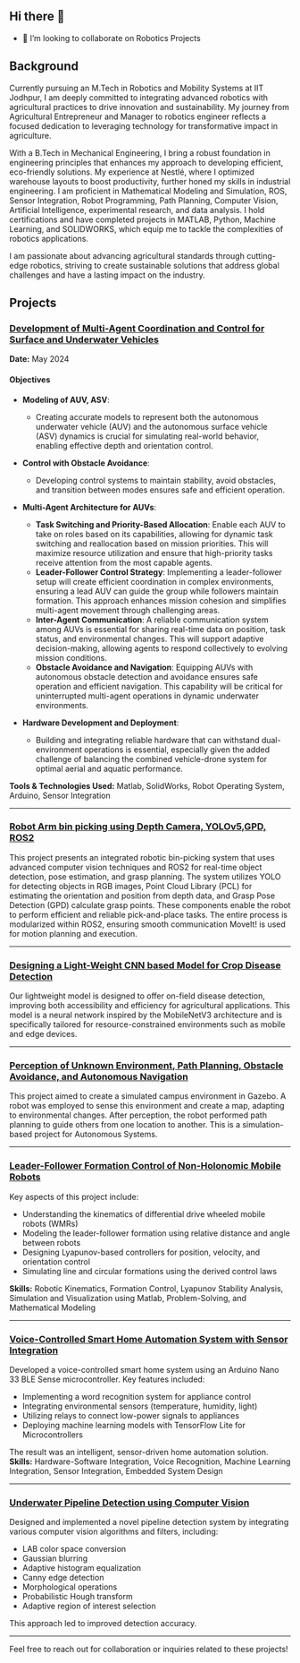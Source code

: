 ## Hi there 👋

<!--
**ArashdeepSinghMaan/ArashdeepSinghMaan** is a ✨ _special_ ✨ repository because its `README.md` (this file) appears on your GitHub profile.

Here are some ideas to get you started:

- 🔭 I’m currently working on ...
- 🌱 I’m currently learning ...

- 🤔 I’m looking for help with ...
- 💬 Ask me about ...
- 📫 How to reach me: ...
- 😄 Pronouns: ...
- ⚡ Fun fact: ...
-  Skills
-->
- 👯 I’m looking to collaborate on  Robotics Projects

## Background
Currently pursuing an M.Tech in Robotics and Mobility Systems at IIT Jodhpur, I am deeply committed to integrating advanced robotics with agricultural practices to drive innovation and sustainability. My journey from Agricultural Entrepreneur and Manager to robotics engineer reflects a focused dedication to leveraging technology for transformative impact in agriculture.

With a B.Tech in Mechanical Engineering, I bring a robust foundation in engineering principles that enhances my approach to developing efficient, eco-friendly solutions. My experience at Nestlé, where I optimized warehouse layouts to boost productivity, further honed my skills in industrial engineering. I am proficient in Mathematical Modeling and Simulation, ROS, Sensor Integration, Robot Programming, Path Planning, Computer Vision, Artificial Intelligence, experimental research, and data analysis. I hold certifications and have completed projects in MATLAB, Python, Machine Learning, and SOLIDWORKS, which equip me to tackle the complexities of robotics applications.

I am passionate about advancing agricultural standards through cutting-edge robotics, striving to create sustainable solutions that address global challenges and have a lasting impact on the industry.

## Projects

### [Development of Multi-Agent Coordination and Control for Surface and Underwater Vehicles](https://github.com/ArashdeepSinghMaan/Development-of-Multi-Agent-Coordination-and-Control-for-Surface-and-Underwater-Vehicles)
**Date:** May 2024  
#### Objectives

- **Modeling of AUV, ASV**: 
    - Creating accurate models to represent both the autonomous underwater vehicle (AUV) and the autonomous surface vehicle (ASV) dynamics is crucial for simulating real-world behavior, enabling effective depth and orientation control.

- **Control with Obstacle Avoidance**: 
    - Developing control systems to maintain stability, avoid obstacles, and transition between modes ensures safe and efficient operation.

- **Multi-Agent Architecture for AUVs**:
    - **Task Switching and Priority-Based Allocation**: Enable each AUV to take on roles based on its capabilities, allowing for dynamic task switching and reallocation based on mission priorities. This will maximize resource utilization and ensure that high-priority tasks receive attention from the most capable agents.
    - **Leader-Follower Control Strategy**: Implementing a leader-follower setup will create efficient coordination in complex environments, ensuring a lead AUV can guide the group while followers maintain formation. This approach enhances mission cohesion and simplifies multi-agent movement through challenging areas.
    - **Inter-Agent Communication**: A reliable communication system among AUVs is essential for sharing real-time data on position, task status, and environmental changes. This will support adaptive decision-making, allowing agents to respond collectively to evolving mission conditions.
    - **Obstacle Avoidance and Navigation**: Equipping AUVs with autonomous obstacle detection and avoidance ensures safe operation and efficient navigation. This capability will be critical for uninterrupted multi-agent operations in dynamic underwater environments.

- **Hardware Development and Deployment**: 
    - Building and integrating reliable hardware that can withstand dual-environment operations is essential, especially given the added challenge of balancing the combined vehicle-drone system for optimal aerial and aquatic performance.

**Tools & Technologies Used:** Matlab, SolidWorks, Robot Operating System, Arduino, Sensor Integration  

---
### [Robot Arm bin picking using Depth Camera, YOLOv5,GPD, ROS2](https://github.com/ArashdeepSinghMaan/Bin-Picking)
This project presents an integrated robotic bin-picking system that uses advanced computer vision techniques and ROS2 for real-time object detection, pose estimation, and grasp planning. The system utilizes YOLO for detecting objects in RGB images, Point Cloud Library (PCL) for estimating the orientation and position  from depth data, and Grasp Pose Detection (GPD) calculate grasp points. These components enable the robot to perform efficient and reliable pick-and-place tasks. The entire process is modularized within ROS2, ensuring smooth communication MoveIt! is used for motion planning and execution.

---
### [Designing a Light-Weight CNN based Model for Crop Disease Detection](https://github.com/ArashdeepSinghMaan/Machine-Learning/tree/main/Designing%20a%20Light-Weight%20CNN%20based%20Model%20%20for%20Crop%20Disease%20Detection)
Our lightweight model is designed to offer on-field disease detection, improving both accessibility and efficiency for agricultural applications. This model is a neural network inspired by the MobileNetV3 architecture and is specifically tailored for resource-constrained environments such as mobile and edge devices.


---
### [Perception of Unknown Environment, Path Planning, Obstacle Avoidance, and Autonomous Navigation](https://github.com/ArashdeepSinghMaan/Robot-Operating-System/tree/PERCEPTION-OF-UNKNOWN-ENVIRONMENT-%2CPATH-PLANNING%2COBSTACLE-AVOIDANCE-AND-AUTONOMOUS-NAVIGATION)
This project aimed to create a simulated campus environment in Gazebo. A robot was employed to sense this environment and create a map, adapting to environmental changes. After perception, the robot performed path planning to guide others from one location to another. This is a simulation-based project for Autonomous Systems.

---

### [Leader-Follower Formation Control of Non-Holonomic Mobile Robots](https://github.com/ArashdeepSinghMaan/Leader-Follower-Formation-Control)
Key aspects of this project include:

- Understanding the kinematics of differential drive wheeled mobile robots (WMRs)
- Modeling the leader-follower formation using relative distance and angle between robots
- Designing Lyapunov-based controllers for position, velocity, and orientation control
- Simulating line and circular formations using the derived control laws  

**Skills:** Robotic Kinematics, Formation Control, Lyapunov Stability Analysis, Simulation and Visualization using Matlab, Problem-Solving, and Mathematical Modeling  

---

### [Voice-Controlled Smart Home Automation System with Sensor Integration](https://github.com/ArashdeepSinghMaan/Embedded-System-Design/tree/Voice-Controlled-Smart-Home-Automation-System-with-Sensor-Integration)
Developed a voice-controlled smart home system using an Arduino Nano 33 BLE Sense microcontroller. Key features included:

- Implementing a word recognition system for appliance control
- Integrating environmental sensors (temperature, humidity, light)
- Utilizing relays to connect low-power signals to appliances
- Deploying machine learning models with TensorFlow Lite for Microcontrollers  

The result was an intelligent, sensor-driven home automation solution.  
**Skills:** Hardware-Software Integration, Voice Recognition, Machine Learning Integration, Sensor Integration, Embedded System Design  

---

### [Underwater Pipeline Detection using Computer Vision](https://github.com/ArashdeepSinghMaan/-Underwater-Pipeline-Detection-using-computer-vision/tree/main)
Designed and implemented a novel pipeline detection system by integrating various computer vision algorithms and filters, including:

- LAB color space conversion
- Gaussian blurring
- Adaptive histogram equalization
- Canny edge detection
- Morphological operations
- Probabilistic Hough transform
- Adaptive region of interest selection  

This approach led to improved detection accuracy.  

---

Feel free to reach out for collaboration or inquiries related to these projects!


